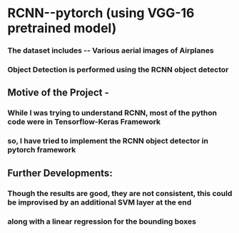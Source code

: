 # RCNN--pytorch (using VGG-16 pretrained model)

### The dataset includes -- Various aerial images of Airplanes
### Object Detection is performed using the RCNN object detector

## Motive of the Project - 
### While I was trying to understand RCNN, most of the python code were in Tensorflow-Keras Framework
### so, I have tried to implement the RCNN object detector in pytorch framework


## Further Developments:
### Though the results are good, they are not consistent, this could be improvised by an additional SVM layer at the end 
### along with a linear regression for the bounding boxes
